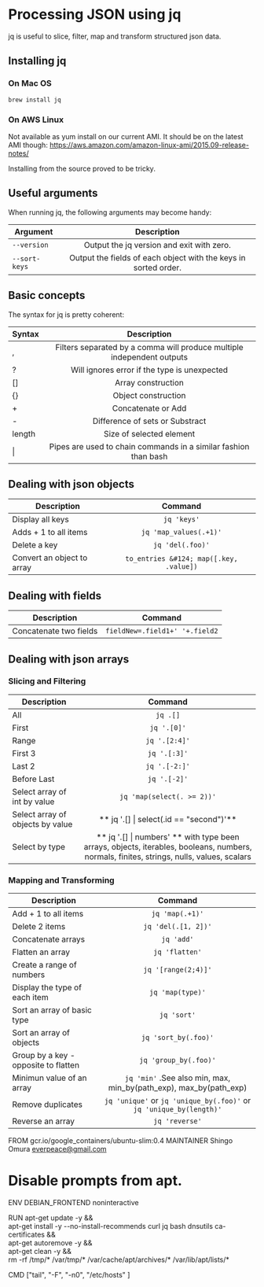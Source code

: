 # Processing JSON using jq

jq is useful to slice, filter, map and transform structured json data.

## Installing jq

### On Mac OS

`brew install jq`

### On AWS Linux

Not available as yum install on our current AMI. It should be on the latest AMI though: https://aws.amazon.com/amazon-linux-ami/2015.09-release-notes/

Installing from the source proved to be tricky.

## Useful arguments

When running jq, the following arguments may become handy:

| Argument        |  Description  |
| ----------------| :------------:|
| `--version`| Output the jq version and exit with zero. |
| `--sort-keys` | Output the fields of each object with the keys in sorted order.|

## Basic concepts

The syntax for jq is pretty coherent:

| Syntax  |  Description  |
| --------| :------------:|
| , | Filters separated by a comma will produce multiple independent outputs|
| ? | Will ignores error if the type is unexpected |
| [] | Array construction |
| {} | Object construction |
| + | Concatenate or Add |
| - | Difference of sets or Substract |
| length | Size of selected element |
| &#124; | Pipes are used to chain commands in a similar fashion than bash|


## Dealing with json objects

| Description | Command |
| ------------| :-----: |
| Display all keys | `jq 'keys'` |
| Adds + 1 to all items | `jq 'map_values(.+1)'` |
| Delete a key| `jq 'del(.foo)'` |
| Convert an object to array | `to_entries &#124; map([.key, .value])` |

## Dealing with fields

| Description | Command |
| ------------| :-----: |
| Concatenate two fields| `fieldNew=.field1+' '+.field2` |


## Dealing with json arrays

### Slicing and Filtering

| Description | Command |
| ------------| :-----: |
| All | `jq .[]` |
| First |	`jq '.[0]'` |
| Range | `jq '.[2:4]'` |
| First 3 | `jq '.[:3]'` |
| Last 2 | `jq '.[-2:]'` |
| Before Last | `jq '.[-2]'`|
| Select array of int by value | `jq 'map(select(. >= 2))'` |
| Select array of objects by value| ** jq '.[] &#124; select(.id == "second")'** |
| Select by type | ** jq '.[] &#124; numbers' ** with type been arrays, objects, iterables, booleans, numbers, normals, finites, strings, nulls, values, scalars |

### Mapping and Transforming

| Description | Command |
| ------------| :-----: |
| Add + 1 to all items | `jq 'map(.+1)'` |
| Delete 2 items| `jq 'del(.[1, 2])'` |
| Concatenate arrays | `jq 'add'` |
| Flatten an array | `jq 'flatten'` |
| Create a range of numbers | `jq '[range(2;4)]'` |
| Display the type of each item| `jq 'map(type)'` |
| Sort an array of basic type| `jq 'sort'` |
| Sort an array of objects | `jq 'sort_by(.foo)'` |
| Group by a key - opposite to flatten | `jq 'group_by(.foo)'` |
| Minimun value of an array| `jq 'min'` .See also  min, max, min_by(path_exp), max_by(path_exp) |
| Remove duplicates| `jq 'unique'` or `jq 'unique_by(.foo)'` or `jq 'unique_by(length)'` |
| Reverse an array | `jq 'reverse'` |



FROM gcr.io/google_containers/ubuntu-slim:0.4
MAINTAINER Shingo Omura <everpeace@gmail.com>

# Disable prompts from apt.
ENV DEBIAN_FRONTEND noninteractive

RUN apt-get update -y &&\
 apt-get install -y --no-install-recommends curl jq bash dnsutils ca-certificates && \
 apt-get autoremove -y && \
 apt-get clean -y && \
 rm -rf /tmp/* /var/tmp/* /var/cache/apt/archives/* /var/lib/apt/lists/*

CMD ["tail", "-F", "-n0", "/etc/hosts" ]
